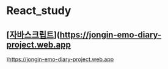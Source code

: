 # React_study

## [[자바스크립트](./Javascript/README.md)](https://jongin-emo-diary-project.web.app
)https://jongin-emo-diary-project.web.app

